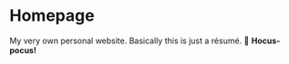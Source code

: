# Homepage
My very own personal website. Basically this is just a résumé.
&#x1F9D9; **Hocus-pocus!**

